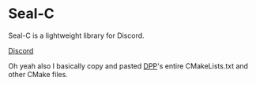 # Seal-C
Seal-C is a lightweight library for Discord.

[Discord](https://discord.gg/XEzUV5t3j9)

Oh yeah also I basically copy and pasted [DPP](https://github.com/brainboxdotcc/DPP/)'s entire CMakeLists.txt and other CMake files.